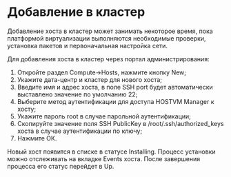 # Добавление в кластер

Добавление хоста в кластер может занимать некоторое время, пока платформой виртуализации выполняются необходимые проверки, установка пакетов и первоначальная настройка сети.

Для добавления хоста в кластер через портал администрирования:

1. Откройте раздел Compute->Hosts, нажмите кнопку New;
2. Укажите дата-центр и кластер для нового хоста;
3. Введите имя и адрес хоста, в поле SSH port будет автоматически выставлено значение по умолчанию 22;
4. Выберите метод аутентификации для доступа HOSTVM Manager к хосту;
5. Укажите пароль root в случае парольной аутентификации;
6. Скопируйте значение поля SSH PublicKey в /root/.ssh/authorized\_keys хоста в случае аутентификации по ключу;
7. Нажмите ОК.

Новый хост появится в списке в статусе Installing. Процесс установки можно отслеживать на вкладке Events хоста. После завершения процесса его статус перейдет в Up.
